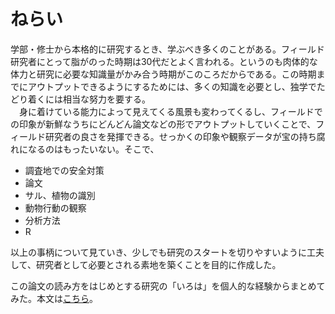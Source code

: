 # ねらい
学部・修士から本格的に研究するとき、学ぶべき多くのことがある。フィールド研究者にとって脂がのった時期は30代だとよく言われる。というのも肉体的な体力と研究に必要な知識量がかみ合う時期がこのころだからである。この時期までにアウトプットできるようにするためには、多くの知識を必要とし、独学でたどり着くには相当な努力を要する。<br>
　身に着けている能力によって見えてくる風景も変わってくるし、フィールドでの印象が新鮮なうちにどんどん論文などの形でアウトプットしていくことで、フィールド研究者の良さを発揮できる。せっかくの印象や観察データが宝の持ち腐れになるのはもったいない。そこで、


- 調査地での安全対策
- 論文
- サル、植物の識別
- 動物行動の観察
- 分析方法
- R

以上の事柄について見ていき、少しでも研究のスタートを切りやすいように工夫して、研究者として必要とされる素地を築くことを目的に作成した。

この論文の読み方をはじめとする研究の「いろは」を個人的な経験からまとめてみた。本文は[こちら](https://tabutan.github.io/study_method/)。
